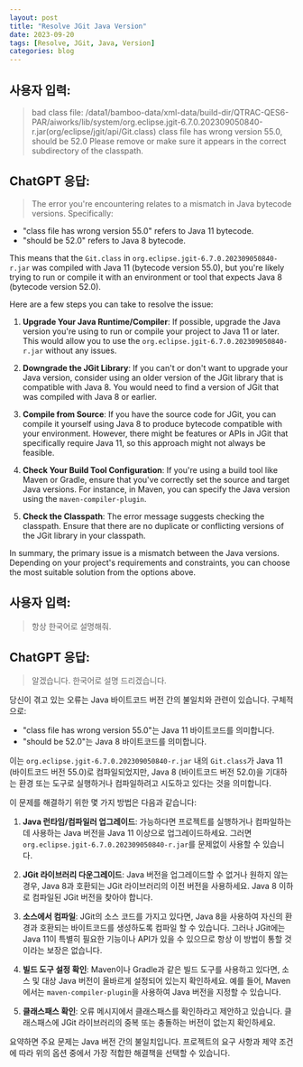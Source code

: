 ```yaml
---
layout: post
title: "Resolve JGit Java Version"
date: 2023-09-20
tags: [Resolve, JGit, Java, Version]
categories: blog
---
```


## 사용자 입력:
>   bad class file: /data1/bamboo-data/xml-data/build-dir/QTRAC-QES6-PAR/aiworks/lib/system/org.eclipse.jgit-6.7.0.202309050840-r.jar(org/eclipse/jgit/api/Git.class)
    class file has wrong version 55.0, should be 52.0
    Please remove or make sure it appears in the correct subdirectory of the classpath.

## ChatGPT 응답:
> The error you're encountering relates to a mismatch in Java bytecode versions. Specifically:

- "class file has wrong version 55.0" refers to Java 11 bytecode.
- "should be 52.0" refers to Java 8 bytecode.

This means that the `Git.class` in `org.eclipse.jgit-6.7.0.202309050840-r.jar` was compiled with Java 11 (bytecode version 55.0), but you're likely trying to run or compile it with an environment or tool that expects Java 8 (bytecode version 52.0).

Here are a few steps you can take to resolve the issue:

1. **Upgrade Your Java Runtime/Compiler**: If possible, upgrade the Java version you're using to run or compile your project to Java 11 or later. This would allow you to use the `org.eclipse.jgit-6.7.0.202309050840-r.jar` without any issues.

2. **Downgrade the JGit Library**: If you can't or don't want to upgrade your Java version, consider using an older version of the JGit library that is compatible with Java 8. You would need to find a version of JGit that was compiled with Java 8 or earlier.

3. **Compile from Source**: If you have the source code for JGit, you can compile it yourself using Java 8 to produce bytecode compatible with your environment. However, there might be features or APIs in JGit that specifically require Java 11, so this approach might not always be feasible.

4. **Check Your Build Tool Configuration**: If you're using a build tool like Maven or Gradle, ensure that you've correctly set the source and target Java versions. For instance, in Maven, you can specify the Java version using the `maven-compiler-plugin`.

5. **Check the Classpath**: The error message suggests checking the classpath. Ensure that there are no duplicate or conflicting versions of the JGit library in your classpath.

In summary, the primary issue is a mismatch between the Java versions. Depending on your project's requirements and constraints, you can choose the most suitable solution from the options above.

## 사용자 입력:
> 항상 한국어로 설명해줘.

## ChatGPT 응답:
> 알겠습니다. 한국어로 설명 드리겠습니다.

당신이 겪고 있는 오류는 Java 바이트코드 버전 간의 불일치와 관련이 있습니다. 구체적으로:

- "class file has wrong version 55.0"는 Java 11 바이트코드를 의미합니다.
- "should be 52.0"는 Java 8 바이트코드를 의미합니다.

이는 `org.eclipse.jgit-6.7.0.202309050840-r.jar` 내의 `Git.class`가 Java 11 (바이트코드 버전 55.0)로 컴파일되었지만, Java 8 (바이트코드 버전 52.0)을 기대하는 환경 또는 도구로 실행하거나 컴파일하려고 시도하고 있다는 것을 의미합니다.

이 문제를 해결하기 위한 몇 가지 방법은 다음과 같습니다:

1. **Java 런타임/컴파일러 업그레이드**: 가능하다면 프로젝트를 실행하거나 컴파일하는 데 사용하는 Java 버전을 Java 11 이상으로 업그레이드하세요. 그러면 `org.eclipse.jgit-6.7.0.202309050840-r.jar`를 문제없이 사용할 수 있습니다.

2. **JGit 라이브러리 다운그레이드**: Java 버전을 업그레이드할 수 없거나 원하지 않는 경우, Java 8과 호환되는 JGit 라이브러리의 이전 버전을 사용하세요. Java 8 이하로 컴파일된 JGit 버전을 찾아야 합니다.

3. **소스에서 컴파일**: JGit의 소스 코드를 가지고 있다면, Java 8을 사용하여 자신의 환경과 호환되는 바이트코드를 생성하도록 컴파일 할 수 있습니다. 그러나 JGit에는 Java 11이 특별히 필요한 기능이나 API가 있을 수 있으므로 항상 이 방법이 통할 것이라는 보장은 없습니다.

4. **빌드 도구 설정 확인**: Maven이나 Gradle과 같은 빌드 도구를 사용하고 있다면, 소스 및 대상 Java 버전이 올바르게 설정되어 있는지 확인하세요. 예를 들어, Maven에서는 `maven-compiler-plugin`을 사용하여 Java 버전을 지정할 수 있습니다.

5. **클래스패스 확인**: 오류 메시지에서 클래스패스를 확인하라고 제안하고 있습니다. 클래스패스에 JGit 라이브러리의 중복 또는 충돌하는 버전이 없는지 확인하세요.

요약하면 주요 문제는 Java 버전 간의 불일치입니다. 프로젝트의 요구 사항과 제약 조건에 따라 위의 옵션 중에서 가장 적합한 해결책을 선택할 수 있습니다.

